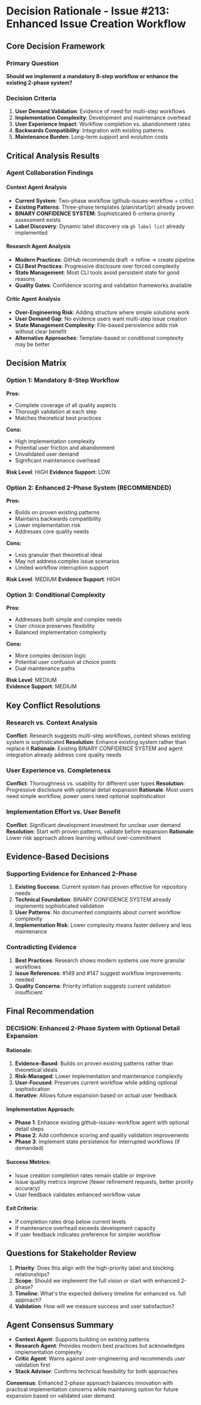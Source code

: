 # Decision Rationale - Issue #213: Enhanced Issue Creation Workflow

## Core Decision Framework

### Primary Question
**Should we implement a mandatory 8-step workflow or enhance the existing 2-phase system?**

### Decision Criteria
1. **User Demand Validation**: Evidence of need for multi-step workflows
2. **Implementation Complexity**: Development and maintenance overhead
3. **User Experience Impact**: Workflow completion vs. abandonment rates
4. **Backwards Compatibility**: Integration with existing patterns
5. **Maintenance Burden**: Long-term support and evolution costs

## Critical Analysis Results

### Agent Collaboration Findings

#### Context Agent Analysis
- **Current System**: Two-phase workflow (github-issues-workflow + critic)
- **Existing Patterns**: Three-phase templates (plan/start/pr) already proven
- **BINARY CONFIDENCE SYSTEM**: Sophisticated 6-criteria priority assessment exists
- **Label Discovery**: Dynamic label discovery via `gh label list` already implemented

#### Research Agent Analysis  
- **Modern Practices**: GitHub recommends draft → refine → create pipeline
- **CLI Best Practices**: Progressive disclosure over forced complexity
- **State Management**: Most CLI tools avoid persistent state for good reasons
- **Quality Gates**: Confidence scoring and validation frameworks available

#### Critic Agent Analysis
- **Over-Engineering Risk**: Adding structure where simple solutions work
- **User Demand Gap**: No evidence users want multi-step issue creation
- **State Management Complexity**: File-based persistence adds risk without clear benefit
- **Alternative Approaches**: Template-based or conditional complexity may be better

## Decision Matrix

### Option 1: Mandatory 8-Step Workflow
**Pros:**
- Complete coverage of all quality aspects
- Thorough validation at each step
- Matches theoretical best practices

**Cons:**
- High implementation complexity
- Potential user friction and abandonment
- Unvalidated user demand
- Significant maintenance overhead

**Risk Level**: HIGH
**Evidence Support**: LOW

### Option 2: Enhanced 2-Phase System (RECOMMENDED)
**Pros:**
- Builds on proven existing patterns
- Maintains backwards compatibility
- Lower implementation risk
- Addresses core quality needs

**Cons:**
- Less granular than theoretical ideal
- May not address complex issue scenarios
- Limited workflow interruption support

**Risk Level**: MEDIUM
**Evidence Support**: HIGH

### Option 3: Conditional Complexity
**Pros:**
- Addresses both simple and complex needs
- User choice preserves flexibility
- Balanced implementation complexity

**Cons:**
- More complex decision logic
- Potential user confusion at choice points
- Dual maintenance paths

**Risk Level**: MEDIUM  
**Evidence Support**: MEDIUM

## Key Conflict Resolutions

### Research vs. Context Analysis
**Conflict**: Research suggests multi-step workflows, context shows existing system is sophisticated
**Resolution**: Enhance existing system rather than replace it
**Rationale**: Existing BINARY CONFIDENCE SYSTEM and agent integration already address core quality needs

### User Experience vs. Completeness
**Conflict**: Thoroughness vs. usability for different user types
**Resolution**: Progressive disclosure with optional detail expansion
**Rationale**: Most users need simple workflow, power users need optional sophistication

### Implementation Effort vs. User Benefit
**Conflict**: Significant development investment for unclear user demand
**Resolution**: Start with proven patterns, validate before expansion
**Rationale**: Lower risk approach allows learning without over-commitment

## Evidence-Based Decisions

### Supporting Evidence for Enhanced 2-Phase
1. **Existing Success**: Current system has proven effective for repository needs
2. **Technical Foundation**: BINARY CONFIDENCE SYSTEM already implements sophisticated validation
3. **User Patterns**: No documented complaints about current workflow complexity
4. **Implementation Risk**: Lower complexity means faster delivery and less maintenance

### Contradicting Evidence
1. **Best Practices**: Research shows modern systems use more granular workflows
2. **Issue References**: #149 and #147 suggest workflow improvements needed
3. **Quality Concerns**: Priority inflation suggests current validation insufficient

## Final Recommendation

### DECISION: Enhanced 2-Phase System with Optional Detail Expansion

#### Rationale:
1. **Evidence-Based**: Builds on proven existing patterns rather than theoretical ideals
2. **Risk-Managed**: Lower implementation and maintenance complexity
3. **User-Focused**: Preserves current workflow while adding optional sophistication
4. **Iterative**: Allows future expansion based on actual user feedback

#### Implementation Approach:
- **Phase 1**: Enhance existing github-issues-workflow agent with optional detail steps
- **Phase 2**: Add confidence scoring and quality validation improvements  
- **Phase 3**: Implement state persistence for interrupted workflows (if demanded)

#### Success Metrics:
- Issue creation completion rates remain stable or improve
- Issue quality metrics improve (fewer refinement requests, better priority accuracy)
- User feedback validates enhanced workflow value

#### Exit Criteria:
- If completion rates drop below current levels
- If maintenance overhead exceeds development capacity
- If user feedback indicates preference for simpler workflow

## Questions for Stakeholder Review

1. **Priority**: Does this align with the high-priority label and blocking relationships?
2. **Scope**: Should we implement the full vision or start with enhanced 2-phase?
3. **Timeline**: What's the expected delivery timeline for enhanced vs. full approach?
4. **Validation**: How will we measure success and user satisfaction?

## Agent Consensus Summary

- **Context Agent**: Supports building on existing patterns
- **Research Agent**: Provides modern best practices but acknowledges implementation complexity
- **Critic Agent**: Warns against over-engineering and recommends user validation first
- **Stack Advisor**: Confirms technical feasibility for both approaches

**Consensus**: Enhanced 2-phase approach balances innovation with practical implementation concerns while maintaining option for future expansion based on validated user demand.
